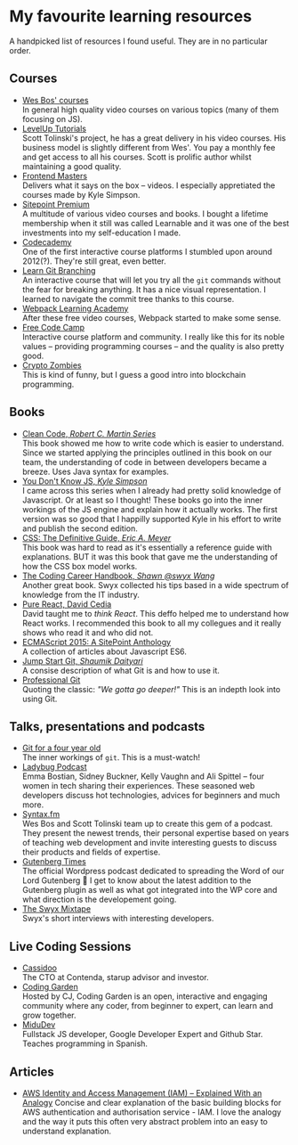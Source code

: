 # My favourite learning resources

A handpicked list of resources I found useful. They are in no particular order.

## Courses

- [Wes Bos' courses](https://wesbos.com/courses)  
  In general high quality video courses on various topics (many of them focusing on JS).
- [LevelUp Tutorials](https://leveluptutorials.com/)  
  Scott Tolinski's project, he has a great delivery in his video courses. His business model is slightly different from Wes'. You pay a monthly fee and get access to all his courses. Scott is prolific author whilst maintaining a good quality.
- [Frontend Masters](https://frontendmasters.com/)  
  Delivers what it says on the box – videos. I especially appretiated the courses made by Kyle Simpson.
- [Sitepoint Premium](https://www.sitepoint.com/premium/library/)  
  A multitude of various video courses and books. I bought a lifetime membership when it still was called Learnable and it was one of the best investments into my self-education I made.
- [Codecademy](https://codecademy.com)  
  One of the first interactive course platforms I stumbled upon around 2012(?). They're still great, even better.
- [Learn Git Branching](https://learngitbranching.js.org/)  
  An interactive course that will let you try all the `git` commands without the fear for breaking anything. It has a nice visual representation. I learned to navigate the commit tree thanks to this course.
- [Webpack Learning Academy](https://webpack.academy/)  
  After these free video courses, Webpack started to make some sense.
- [Free Code Camp](https://freecodecamp.org/)  
  Interactive course platform and community. I really like this for its noble values – providing programming courses – and the quality is also pretty good.
- [Crypto Zombies](https://cryptozombies.io/)  
  This is kind of funny, but I guess a good intro into blockchain programming.

## Books

- [Clean Code, _Robert C. Martin Series_](https://www.goodreads.com/book/show/3735293-clean-code)  
  This book showed me how to write code which is easier to understand. Since we started applying the principles outlined in this book on our team, the understanding of code in between developers became a breeze. Uses Java syntax for examples.
- [You Don't Know JS, _Kyle Simpson_](https://github.com/getify/You-Dont-Know-JS)  
  I came across this series when I already had pretty solid knowledge of Javascript. Or at least so I thought! These books go into the inner workings of the JS engine and explain how it actually works. The first version was so good that I happilly supported Kyle in his effort to write and publish the second edition.
- [CSS: The Definitive Guide, _Eric A. Meyer_](https://www.goodreads.com/book/show/26420.CSS)  
  This book was hard to read as it's essentially a reference guide with explanations. BUT it was this book that gave me the understanding of how the CSS box model works.
- [The Coding Career Handbook, _Shawn @swyx Wang_](https://www.learninpublic.org/)  
  Another great book. Swyx collected his tips based in a wide spectrum of knowledge from the IT industry.
- [Pure React, David Cedia](https://daveceddia.podia.com/pure-react-complete-package)  
  David taught me to _think React_. This deffo helped me to understand how React works. I recommended this book to all my collegues and it really shows who read it and who did not.
- [ECMAScript 2015: A SitePoint Anthology](https://www.sitepoint.com/premium/books/ecmascript-2015-a-sitepoint-anthology/)  
  A collection of articles about Javascript ES6.
- [Jump Start Git, _Shaumik Daityari_](https://www.sitepoint.com/premium/books/jump-start-git-2nd-edition)  
  A consise description of what Git is and how to use it.
- [Professional Git](sitepoint.com/premium/books/professional-git)  
  Quoting the classic: _"We gotta go deeper!"_ This is an indepth look into using Git.

## Talks, presentations and podcasts

- [Git for a four year old](https://www.youtube.com/watch?v=1ffBJ4sVUb4&t=14s)  
  The inner workings of `git`. This is a must-watch!
- [Ladybug Podcast](https://www.ladybug.dev/)  
  Emma Bostian, Sidney Buckner, Kelly Vaughn and Ali Spittel – four women in tech sharing their experiences. These seasoned web developers discuss hot technologies, advices for beginners and much more.
- [Syntax.fm](https://syntax.fm/)  
  Wes Bos and Scott Tolinski team up to create this gem of a podcast. They present the newest trends, their personal expertise based on years of teaching web development and invite interesting guests to discuss their products and fields of expertise.
- [Gutenberg Times](https://gutenbergtimes.com/podcast/)  
  The official Wordpress podcast dedicated to spreading the Word of our Lord Gutenberg 🤣 I get to know about the latest addition to the Gutenberg plugin as well as what got integrated into the WP core and what direction is the developement going.
- [The Swyx Mixtape](https://swyx.transistor.fm/)  
  Swyx's short interviews with interesting developers.

## Live Coding Sessions

- [Cassidoo](https://www.twitch.tv/cassidoo)  
  The CTO at Contenda, starup advisor and investor.
- [Coding Garden](https://www.twitch.tv/codinggarden)  
  Hosted by CJ, Coding Garden is an open, interactive and engaging community where any coder, from beginner to expert, can learn and grow together.
- [MiduDev](https://www.twitch.tv/midudev)  
  Fullstack JS developer, Google Developer Expert and Github Star. Teaches programming in Spanish.

## Articles

- [AWS Identity and Access Management (IAM) – Explained With an Analogy](https://www.freecodecamp.org/news/aws-iam-explained/)
  Concise and clear explanation of the basic building blocks for AWS authentication and authorisation service - IAM. I love the analogy and the way it puts this often very abstract problem into an easy to understand explanation.
